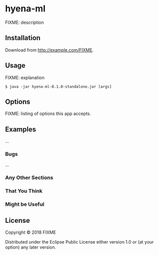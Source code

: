 # hyena-ml

FIXME: description

## Installation

Download from http://example.com/FIXME.

## Usage

FIXME: explanation

    $ java -jar hyena-ml-0.1.0-standalone.jar [args]

## Options

FIXME: listing of options this app accepts.

## Examples

...

### Bugs

...

### Any Other Sections
### That You Think
### Might be Useful

## License

Copyright © 2018 FIXME

Distributed under the Eclipse Public License either version 1.0 or (at
your option) any later version.
